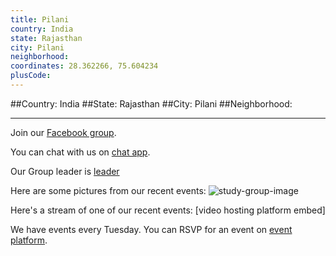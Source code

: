 ```yaml
---
title: Pilani
country: India
state: Rajasthan
city: Pilani
neighborhood: 
coordinates: 28.362266, 75.604234
plusCode:
---
```


##Country: India
##State: Rajasthan
##City: Pilani
##Neighborhood: 
*****
Join our [Facebook group](https://www.facebook.com/groups/free.code.camp.pilani).

You can chat with us on [chat app]().

Our Group leader is [leader]()

Here are some pictures from our recent events:
![study-group-image]()

Here's a stream of one of our recent events:
[video hosting platform embed]

We have events every Tuesday. You can RSVP for an event on [event platform]().
